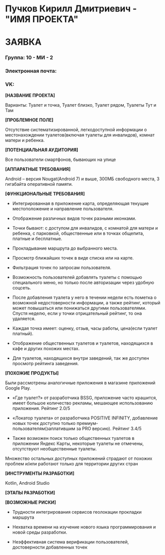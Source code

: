 # Пучков Кирилл Дмитриевич -  "ИМЯ ПРОЕКТА"
# **ЗАЯВКА**
### Группа: 10 -  МИ -  2
### Электронная почта:
### VK:


**[НАЗВАНИЕ ПРОЕКТА]**

Варианты: Туалет и точка, Туалет близко, Туалет рядом, Туалеты Тут и Там

**[ПРОБЛЕМНОЕ ПОЛЕ]**

Отсутствие систематизированной, легкодоступной информации о местонахождении туалетов(включая туалеты для инвалидов), комнат матери и ребенка.

**[ПОТЕНЦИАЛЬНАЯ АУДИТОРИЯ]**

Все пользователи смартфонов, бывающих на улице

**[АППАРАТНЫЕ ТРЕБОВАНИЯ]**

Android – версия Nougat(Android 7) и выше, 300МБ свободного места, 3 гигабайта оперативной памяти.

**[ФУНКЦИОНАЛЬНЫЕ ТРЕБОВАНИЯ]**

- Интегрированная в приложение карта, определяющая текущие местоположение и направление пользователя.

- Отображение различных видов точек разными иконками.

- Точки бывают: с доступом для инвалидов, с комнатой для матери и ребенка, с парковкой, общественные или в точках общепита, платные и бесплатные.

- Прокладывание маршрута до выбранного места.

- Просмотр ближайших точек в виде списка или на карте.

- Фильтрация точек по запросам пользователя.

- Возможность пользователей добавлять туалеты с помощью специального меню, но только после авторизации через удобную соцсеть.

- После добавления туалета у него в течении недели есть пометка о возможной недостоверности информации, а также рейтинг, который может повышаться или
понижаться другими пользователями. Спустя неделю, если у точки отрицательный рейтинг, то она удаляется.

- Каждая точка имеет: оценку, отзыв, часы работы, цена(если туалет платный).

- Отображение общественных туалетов и туалетов, находящихся в кафе и других похожих местах.

- Для туалетов, находящихся внутри заведений, так же доступен просмотр рейтинга заведения.


**[ПОХОЖИЕ ПРОДУКТЫ]**

Были рассмотрены аналогичные приложения в магазине приложений Google Play.

- «Где туалет?» от разработчика BSSG, приложение часто крашится, имеет большое количество рекламы, мешающее использованию приложения. Рейтинг 2.0/5

- «Локатор туалета» от разработчика POSITIVE INFINITY, добавление новых точек доступно только премиум- пользователям(заплатившим за PRO версию). Рейтинг 3.4/5

- Также возможен поиск только общественных туалетов в приложении Яндекс Карты, некоторые туалеты не отмечены, отсутствуют необщественные туалеты.

Множество остальных доступных приложений страдают от похожих проблем и/или работают только для территории других стран


**[ИНСТРУМЕНТЫ РАЗРАБОТКИ]**

Kotlin, Android Studio

**[ЭТАПЫ РАЗРАБОТКИ]**



**[ВОЗМОЖНЫЕ РИСКИ]**

- Трудности интегрирования сервисов геолокации прокладки маршрута

- Нехватка времени на изучение нового языка программирования и новой среды разработки.

- Неэффективная система верификации пользователей, достоверности добавленных точек
